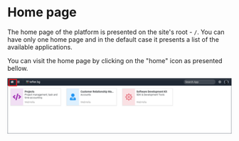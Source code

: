﻿<!--{"sort_order":3, "name": "home-page", "label": "Home page"}-->
# Home page

The home page of the platform is presented on the site's root - `/`. You can have only one home page and in the default case it presents a list of the available applications.

You can visit the home page by clicking on the "home" icon as presented bellow.

![sdk home page shortcut](/doc-images/sdk-home-shortcut.png)